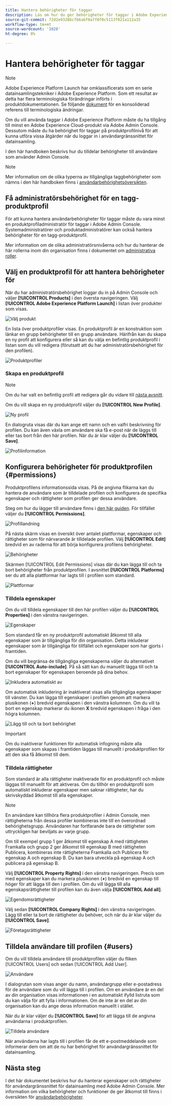 ```yaml
---
title: Hantera behörigheter för taggar
description: Läs om hur du ger behörigheter för taggar i Adobe Experience Platform.
source-git-commit: 72d2e9328bcfb6abf0a7f8f0c5113f021a112a35
workflow-type: tm+mt
source-wordcount: '1028'
ht-degree: 0%

---
```


# Hantera behörigheter för taggar

>[!NOTE]
>
>Adobe Experience Platform Launch har omklassificerats som en serie datainsamlingstekniker i Adobe Experience Platform. Som ett resultat av detta har flera terminologiska förändringar införts i produktdokumentationen. Se följande [dokument](../../term-updates.md) för en konsoliderad referens till terminologiska ändringar.

Om du vill använda taggar i Adobe Experience Platform måste du ha tillgång till minst en Adobe Experience Cloud-produkt via Adobe Admin Console. Dessutom måste du ha behörighet för taggar på produktprofilnivå för att kunna utföra vissa åtgärder när du loggar in i användargränssnittet för datainsamling.

I den här handboken beskrivs hur du tilldelar behörigheter till användare som använder Admin Console.

>[!NOTE]
>
>Mer information om de olika typerna av tillgängliga taggbehörigheter som nämns i den här handboken finns i [användarbehörighetsöversikten](./user-permissions.md).

## Få administratörsbehörighet för en tagg-produktprofil

För att kunna hantera användarbehörigheter för taggar måste du vara minst en produktprofiladministratör för taggar i Adobe Admin Console. Systemadministratörer och produktadministratörer kan också hantera behörigheter för en tagg-produktprofil.

Mer information om de olika administratörsnivåerna och hur du hanterar de här rollerna inom din organisation finns i dokumentet om [administrativa roller](https://helpx.adobe.com/enterprise/admin-guide.html/enterprise/using/admin-roles.ug.html).

## Välj en produktprofil för att hantera behörigheter för

När du har administratörsbehörighet loggar du in på Admin Console och väljer **[!UICONTROL Products]** i den översta navigeringen. Välj **[!UICONTROL Adobe Experience Platform Launch]** i listan över produkter som visas.

![Välj produkt](../../images/ui/administration/manage-permissions/select-product.png)

En lista över produktprofiler visas. En produktprofil är en konstruktion som länkar en grupp behörigheter till en grupp användare. Härifrån kan du skapa en ny profil att konfigurera eller så kan du välja en befintlig produktprofil i listan som du vill redigera (förutsatt att du har administratörsbehörighet för den profilen).

![Produktprofiler](../../images/ui/administration/manage-permissions/product-profiles.png)

### Skapa en produktprofil

>[!NOTE]
>
>Om du har valt en befintlig profil att redigera går du vidare till [nästa avsnitt](#permissions).

Om du vill skapa en ny produktprofil väljer du **[!UICONTROL New Profile]**.

![Ny profil](../../images/ui/administration/manage-permissions/new-profile-button.png)

En dialogruta visas där du kan ange ett namn och en valfri beskrivning för profilen. Du kan även växla om användare ska få e-post när de läggs till eller tas bort från den här profilen. När du är klar väljer du **[!UICONTROL Save]**.

![Profilinformation](../../images/ui/administration/manage-permissions/profile-details.png)

## Konfigurera behörigheter för produktprofilen {#permissions}

Produktprofilens informationssida visas. På de angivna flikarna kan du hantera de användare som är tilldelade profilen och konfigurera de specifika egenskaper och rättigheter som profilen ger dessa användare.

Steg om hur du lägger till användare finns i [den här guiden](#users). För tillfället väljer du **[!UICONTROL Permissions]**.

![Profillandning](../../images/ui/administration/manage-permissions/profile-landing.png)

På nästa skärm visas en översikt över antalet plattformar, egenskaper och rättigheter som för närvarande är tilldelade profilen. Välj **[!UICONTROL Edit]** bredvid en av raderna för att börja konfigurera profilens behörigheter.

![Behörigheter](../../images/ui/administration/manage-permissions/edit-permissions.png)

Skärmen [!UICONTROL Edit Permissions] visas där du kan lägga till och ta bort behörigheter från produktprofilen. I avsnittet **[!UICONTROL Platforms]** ser du att alla plattformar har lagts till i profilen som standard.

![Plattformar](../../images/ui/administration/manage-permissions/platforms.png)

### Tilldela egenskaper

Om du vill tilldela egenskaper till den här profilen väljer du **[!UICONTROL Properties]** i den vänstra navigeringen.

![Egenskaper](../../images/ui/administration/manage-permissions/properties.png)

Som standard får en ny produktprofil automatiskt åtkomst till alla egenskaper som är tillgängliga för din organisation. Detta inkluderar egenskaper som är tillgängliga för tillfället och egenskaper som har gjorts i framtiden.

Om du vill begränsa de tillgängliga egenskaperna väljer du alternativet **[!UICONTROL Auto-include]**. På så sätt kan du manuellt lägga till och ta bort egenskaper för egenskapen beroende på dina behov.

![Inkludera automatiskt av](../../images/ui/administration/manage-permissions/auto-include-off.png)

Om automatisk inkludering är inaktiverat visas alla tillgängliga egenskaper till vänster. Du kan lägga till egenskaper i profilen genom att markera plusikonen (**+**) bredvid egenskapen i den vänstra kolumnen. Om du vill ta bort en egenskap markerar du ikonen **X** bredvid egenskapen i fråga i den högra kolumnen.

![Lägg till och ta bort behörighet](../../images/ui/administration/manage-permissions/add-remove-permission.png)

>[!IMPORTANT]
>
>Om du inaktiverar funktionen för automatisk infogning måste alla egenskaper som skapas i framtiden läggas till manuellt i produktprofilen för att den ska få åtkomst till dem.

### Tilldela rättigheter

Som standard är alla rättigheter inaktiverade för en produktprofil och måste läggas till manuellt för att aktiveras. Om du tillhör en produktprofil som automatiskt inkluderar egenskaper men saknar rättigheter, har du skrivskyddad åtkomst till alla egenskaper.

>[!NOTE]
>
>En användare kan tillhöra flera produktprofiler i Admin Console, men rättigheterna från dessa profiler kombineras inte till en överordnad behörighetsgrupp. Användaren har fortfarande bara de rättigheter som uttryckligen har beviljats av varje grupp.
>
>Om till exempel grupp 1 ger åtkomst till egenskap A med rättigheten Framkalla och grupp 2 ger åtkomst till egenskap B med rättigheten Publicera, kombineras inte rättigheterna Framkalla och Publicera för egenskap A och egenskap B. Du kan bara utveckla på egenskap A och publicera på egenskap B.

Välj **[!UICONTROL Property Rights]** i den vänstra navigeringen. Precis som med egenskaper kan du markera plusikonen (**+**) bredvid en egenskap till höger för att lägga till den i profilen. Om du vill lägga till alla egenskapsrättigheter till profilen kan du även välja **[!UICONTROL Add all]**.

![Egendomsrättigheter](../../images/ui/administration/manage-permissions/property-rights.png)

Välj sedan **[!UICONTROL Company Rights]** i den vänstra navigeringen. Lägg till eller ta bort de rättigheter du behöver, och när du är klar väljer du **[!UICONTROL Save]**.

![Företagsrättigheter](../../images/ui/administration/manage-permissions/company-rights.png)

## Tilldela användare till profilen {#users}

Om du vill tilldela användare till produktprofilen väljer du fliken [!UICONTROL Users] och sedan [!UICONTROL Add User].

![Användare](../../images/ui/administration/manage-permissions/users.png)

I dialogrutan som visas anger du namn, användargrupp eller e-postadress för de användare som du vill lägga till i profilen. Om en användare är en del av din organisation visas informationen i en automatiskt ifylld listruta som du kan välja för att fylla i informationen. Om de inte är en del av din organisation kan du ange deras information manuellt i stället.

När du är klar väljer du **[!UICONTROL Save]** för att lägga till de angivna användarna i produktprofilen.

![Tilldela användare](../../images/ui/administration/manage-permissions/assign-users.png)

När användarna har lagts till i profilen får de ett e-postmeddelande som informerar dem om att de nu har behörighet för användargränssnittet för datainsamling.

## Nästa steg

I det här dokumentet beskrivs hur du hanterar egenskaper och rättigheter för användargränssnittet för datainsamling med Adobe Admin Console. Mer information om vilka behörigheter och funktioner de ger åtkomst till finns i översikten för [användarbehörigheter](./user-permissions.md).
